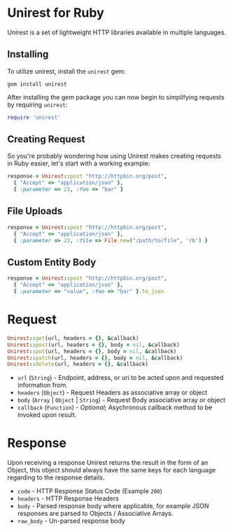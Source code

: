 # Unirest for Ruby

Unirest is a set of lightweight HTTP libraries available in multiple languages.

## Installing
To utilize unirest, install the `unirest` gem:

```
gem install unirest
```

After installing the gem package you can now begin to simplifying requests by requiring `unirest`:

```ruby
require 'unirest'
```

## Creating Request
So you're probably wondering how using Unirest makes creating requests in Ruby easier, let's start with a working example:

```ruby
response = Unirest::post "http://httpbin.org/post",
  { "Accept" => "application/json" },
  { :parameter => 23, :foo => "bar" }
```


## File Uploads
```ruby
response = Unirest::post "http://httpbin.org/post",
  { "Accept" => "application/json" },
  { :parameter => 23, :file => File.new("/path/to/file", 'rb') }
```
 
## Custom Entity Body
```ruby
response = Unirest::post "http://httpbin.org/post",
  { "Accept" => "application/json" },
  { :parameter => "value", :foo => "bar" }.to_json
```

# Request
```ruby
Unirest::get(url, headers = {}, &callback) 
Unirest::post(url, headers = {}, body = nil, &callback)
Unirest::put(url, headers = {}, body = nil, &callback)
Unirest::patch(url, headers = {}, body = nil, &callback)
Unirest::delete(url, headers = {}, &callback)
```
  
- `url` (`String`) - Endpoint, address, or uri to be acted upon and requested information from.
- `headers` (`Object`) - Request Headers as associative array or object
- `body` (`Array` | `Object` | `String`) - Request Body associative array or object
- `callback` (`Function`) - _Optional_; Asychronous callback method to be invoked upon result.

# Response
Upon receiving a response Unirest returns the result in the form of an Object, this object should always have the same keys for each language regarding to the response details.

- `code` - HTTP Response Status Code (Example `200`)
- `headers` - HTTP Response Headers
- `body` - Parsed response body where applicable, for example JSON responses are parsed to Objects / Associative Arrays.
- `raw_body` - Un-parsed response body
